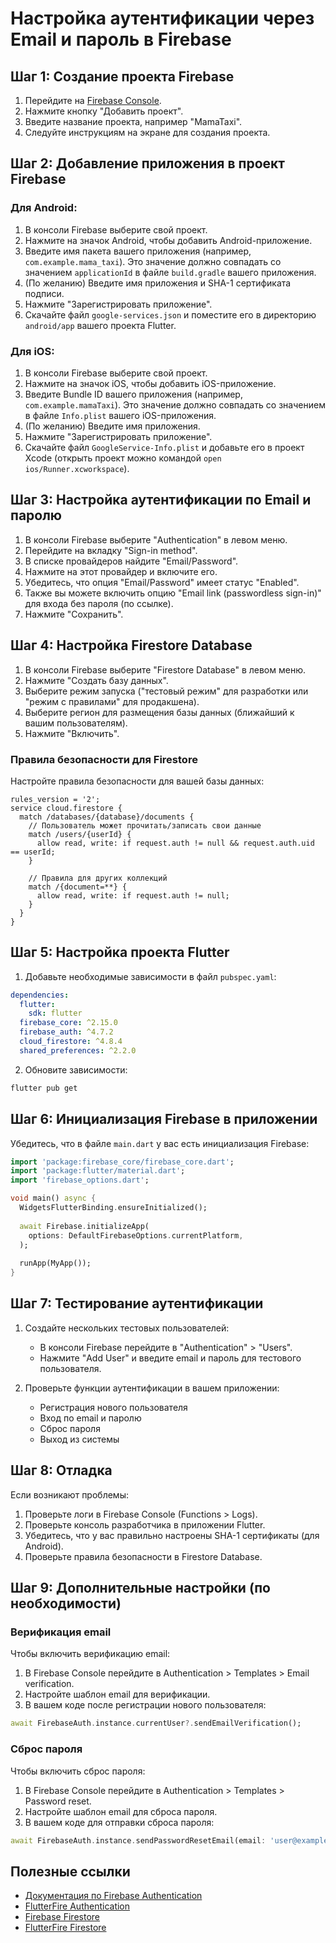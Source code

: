 # Настройка аутентификации через Email и пароль в Firebase

## Шаг 1: Создание проекта Firebase

1. Перейдите на [Firebase Console](https://console.firebase.google.com/).
2. Нажмите кнопку "Добавить проект".
3. Введите название проекта, например "MamaTaxi".
4. Следуйте инструкциям на экране для создания проекта.

## Шаг 2: Добавление приложения в проект Firebase

### Для Android:

1. В консоли Firebase выберите свой проект.
2. Нажмите на значок Android, чтобы добавить Android-приложение.
3. Введите имя пакета вашего приложения (например, `com.example.mama_taxi`). Это значение должно совпадать со значением `applicationId` в файле `build.gradle` вашего приложения.
4. (По желанию) Введите имя приложения и SHA-1 сертификата подписи.
5. Нажмите "Зарегистрировать приложение".
6. Скачайте файл `google-services.json` и поместите его в директорию `android/app` вашего проекта Flutter.

### Для iOS:

1. В консоли Firebase выберите свой проект.
2. Нажмите на значок iOS, чтобы добавить iOS-приложение.
3. Введите Bundle ID вашего приложения (например, `com.example.mamaTaxi`). Это значение должно совпадать со значением в файле `Info.plist` вашего iOS-приложения.
4. (По желанию) Введите имя приложения.
5. Нажмите "Зарегистрировать приложение".
6. Скачайте файл `GoogleService-Info.plist` и добавьте его в проект Xcode (открыть проект можно командой `open ios/Runner.xcworkspace`).

## Шаг 3: Настройка аутентификации по Email и паролю

1. В консоли Firebase выберите "Authentication" в левом меню.
2. Перейдите на вкладку "Sign-in method".
3. В списке провайдеров найдите "Email/Password".
4. Нажмите на этот провайдер и включите его.
5. Убедитесь, что опция "Email/Password" имеет статус "Enabled".
6. Также вы можете включить опцию "Email link (passwordless sign-in)" для входа без пароля (по ссылке).
7. Нажмите "Сохранить".

## Шаг 4: Настройка Firestore Database

1. В консоли Firebase выберите "Firestore Database" в левом меню.
2. Нажмите "Создать базу данных".
3. Выберите режим запуска ("тестовый режим" для разработки или "режим с правилами" для продакшена).
4. Выберите регион для размещения базы данных (ближайший к вашим пользователям).
5. Нажмите "Включить".

### Правила безопасности для Firestore

Настройте правила безопасности для вашей базы данных:

```
rules_version = '2';
service cloud.firestore {
  match /databases/{database}/documents {
    // Пользователь может прочитать/записать свои данные
    match /users/{userId} {
      allow read, write: if request.auth != null && request.auth.uid == userId;
    }
    
    // Правила для других коллекций
    match /{document=**} {
      allow read, write: if request.auth != null;
    }
  }
}
```

## Шаг 5: Настройка проекта Flutter

1. Добавьте необходимые зависимости в файл `pubspec.yaml`:

```yaml
dependencies:
  flutter:
    sdk: flutter
  firebase_core: ^2.15.0
  firebase_auth: ^4.7.2
  cloud_firestore: ^4.8.4
  shared_preferences: ^2.2.0
```

2. Обновите зависимости:

```bash
flutter pub get
```

## Шаг 6: Инициализация Firebase в приложении

Убедитесь, что в файле `main.dart` у вас есть инициализация Firebase:

```dart
import 'package:firebase_core/firebase_core.dart';
import 'package:flutter/material.dart';
import 'firebase_options.dart';

void main() async {
  WidgetsFlutterBinding.ensureInitialized();
  
  await Firebase.initializeApp(
    options: DefaultFirebaseOptions.currentPlatform,
  );
  
  runApp(MyApp());
}
```

## Шаг 7: Тестирование аутентификации

1. Создайте нескольких тестовых пользователей:
   - В консоли Firebase перейдите в "Authentication" > "Users".
   - Нажмите "Add User" и введите email и пароль для тестового пользователя.

2. Проверьте функции аутентификации в вашем приложении:
   - Регистрация нового пользователя
   - Вход по email и паролю
   - Сброс пароля
   - Выход из системы

## Шаг 8: Отладка

Если возникают проблемы:

1. Проверьте логи в Firebase Console (Functions > Logs).
2. Проверьте консоль разработчика в приложении Flutter.
3. Убедитесь, что у вас правильно настроены SHA-1 сертификаты (для Android).
4. Проверьте правила безопасности в Firestore Database.

## Шаг 9: Дополнительные настройки (по необходимости)

### Верификация email

Чтобы включить верификацию email:

1. В Firebase Console перейдите в Authentication > Templates > Email verification.
2. Настройте шаблон email для верификации.
3. В вашем коде после регистрации нового пользователя:

```dart
await FirebaseAuth.instance.currentUser?.sendEmailVerification();
```

### Сброс пароля

Чтобы включить сброс пароля:

1. В Firebase Console перейдите в Authentication > Templates > Password reset.
2. Настройте шаблон email для сброса пароля.
3. В вашем коде для отправки сброса пароля:

```dart
await FirebaseAuth.instance.sendPasswordResetEmail(email: 'user@example.com');
```

## Полезные ссылки

- [Документация по Firebase Authentication](https://firebase.google.com/docs/auth)
- [FlutterFire Authentication](https://firebase.flutter.dev/docs/auth/overview)
- [Firebase Firestore](https://firebase.google.com/docs/firestore)
- [FlutterFire Firestore](https://firebase.flutter.dev/docs/firestore/overview) 